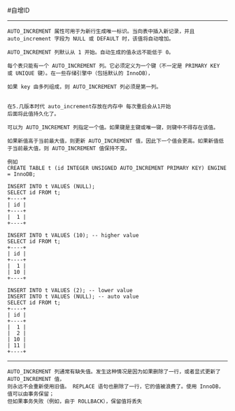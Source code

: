 #自增ID

---------------------------------

    AUTO_INCREMENT 属性可用于为新行生成唯一标识。当向表中插入新记录，并且 auto_increment 字段为 NULL 或 DEFAULT 时，该值将自动增加。

    AUTO_INCREMENT 列默认从 1 开始。自动生成的值永远不能低于 0。
    
    每个表只能有一个 AUTO_INCREMENT 列。它必须定义为一个键（不一定是 PRIMARY KEY 或 UNIQUE 键）。在一些存储引擎中（包括默认的 InnoDB），
    
    如果 key 由多列组成，则 AUTO_INCREMENT 列必须是第一列。


    在5.几版本时代 auto_increment存放在内存中 每次重启会从1开始 
    后面将此值持久化了。

    可以为 AUTO_INCREMENT 列指定一个值。如果键是主键或唯一键，则键中不得存在该值。

    如果新值高于当前最大值，则更新 AUTO_INCREMENT 值，因此下一个值会更高。如果新值低于当前最大值，则 AUTO_INCREMENT 值保持不变。

    例如
    CREATE TABLE t (id INTEGER UNSIGNED AUTO_INCREMENT PRIMARY KEY) ENGINE = InnoDB;

    INSERT INTO t VALUES (NULL);
    SELECT id FROM t;
    +----+
    | id |
    +----+
    |  1 |
    +----+
    
    INSERT INTO t VALUES (10); -- higher value
    SELECT id FROM t;
    +----+
    | id |
    +----+
    |  1 |
    | 10 |
    +----+
    
    INSERT INTO t VALUES (2); -- lower value
    INSERT INTO t VALUES (NULL); -- auto value
    SELECT id FROM t;
    +----+
    | id |
    +----+
    |  1 |
    |  2 |
    | 10 |
    | 11 |
    +----+



---------------------------------------


    AUTO_INCREMENT 列通常有缺失值。发生这种情况是因为如果删除了一行，或者显式更新了 AUTO_INCREMENT 值，
    则永远不会重新使用旧值。 REPLACE 语句也删除了一行，它的值被浪费了。使用 InnoDB，值可以由事务保留；
    但如果事务失败（例如，由于 ROLLBACK），保留值将丢失
